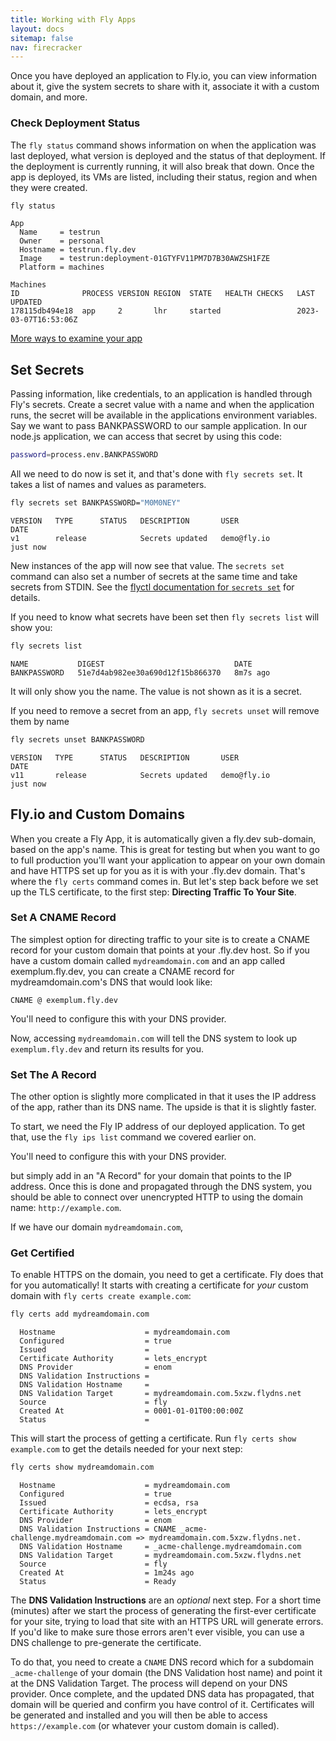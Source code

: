 ```yaml
---
title: Working with Fly Apps
layout: docs
sitemap: false
nav: firecracker
---
```


Once you have deployed an application to Fly.io, you can view information about it, give the system secrets to share with it, associate it with a custom domain, and more. 

### Check Deployment Status

The `fly status` command shows information on when the application was last deployed, what version is deployed and the status of that deployment. If
the deployment is currently running, it will also break that down. Once the app is deployed, its VMs are listed, including their status, region and when they were created.

```cmd
fly status
```
```output
App
  Name     = testrun                                        
  Owner    = personal                                   
  Hostname = testrun.fly.dev                                
  Image    = testrun:deployment-01GTYFV11PM7D7B30AWZSH1FZE  
  Platform = machines                                   

Machines
ID              PROCESS VERSION REGION  STATE   HEALTH CHECKS   LAST UPDATED         
178115db494e18  app     2       lhr     started                 2023-03-07T16:53:06Z
```

[More ways to examine your app](/docs/apps/info/)

## Set Secrets

Passing information, like credentials, to an application is handled through Fly's secrets. Create a secret value with a name and when the application runs, the secret will be available in the applications environment variables. Say we want to pass BANKPASSWORD to our sample application. In our node.js application, we can access that secret by using this code:

```bash
password=process.env.BANKPASSWORD
```

All we need to do now is set it, and that's done with `fly secrets set`. It takes a list of names and values as parameters.

```cmd
fly secrets set BANKPASSWORD="M0M0NEY"
```
```output
VERSION   TYPE      STATUS   DESCRIPTION       USER                 DATE
v1        release            Secrets updated   demo@fly.io          just now
```

New instances of the app will now see that value. The `secrets set` command can also set a number of secrets at the same time and take secrets from STDIN. See the [flyctl documentation for `secrets set`](/docs/flyctl/secrets-set/) for details.

If you need to know what secrets have been set then `fly secrets list` will show you:

```cmd
fly secrets list
```
```output
NAME           DIGEST                             DATE
BANKPASSWORD   51e7d4ab982ee30a690d12f15b866370   8m7s ago
```

It will only show you the name. The value is not shown as it is a secret.

If you need to remove a secret from an app, `fly secrets unset` will remove them by name

```cmd
fly secrets unset BANKPASSWORD
```
```output
VERSION   TYPE      STATUS   DESCRIPTION       USER                 DATE
v11       release            Secrets updated   demo@fly.io          just now
```

## Fly.io and Custom Domains

When you create a Fly App, it is automatically given a fly.dev sub-domain, based on the app's name. This is great for testing but when you want to go to full production you'll want your application to appear on your own domain and have HTTPS set up for you as it is with your .fly.dev domain. That's where the `fly certs` command comes in. But let's step back before we set up the TLS certificate, to the first step: **Directing Traffic To Your Site**.

### Set A CNAME Record

The simplest option for directing traffic to your site is to create a CNAME record for your custom domain that points at your .fly.dev host. So if you have a custom domain called `mydreamdomain.com` and an app called exemplum.fly.dev, you can create a CNAME record for mydreamdomain.com's DNS that would look like:

```
CNAME @ exemplum.fly.dev
```

You'll need to configure this with your DNS provider. 

Now, accessing `mydreamdomain.com` will tell the DNS system to look up `exemplum.fly.dev` and return its results for you. 

### Set The A Record

The other option is slightly more complicated in that it uses the IP address of the app, rather than its DNS name. The upside is that it is slightly faster. 

To start, we need the Fly IP address of our deployed application. To get that, use the `fly ips list` command we covered earlier on.

You'll need to configure this with your DNS provider.

 but simply add in an "A Record" for your domain that points to the IP address. Once this is done and propagated through the DNS system, you should be able to connect over unencrypted HTTP to using the domain name: `http://example.com`.

If we have our domain `mydreamdomain.com`,

### Get Certified

To enable HTTPS on the domain, you need to get a certificate. Fly does that for you automatically! 
It starts with creating a certificate for *your* custom domain with `fly certs create example.com`:

```cmd
fly certs add mydreamdomain.com
```
```output
  Hostname                    = mydreamdomain.com
  Configured                  = true
  Issued                      =
  Certificate Authority       = lets_encrypt
  DNS Provider                = enom
  DNS Validation Instructions =
  DNS Validation Hostname     =
  DNS Validation Target       = mydreamdomain.com.5xzw.flydns.net
  Source                      = fly
  Created At                  = 0001-01-01T00:00:00Z
  Status                      =
```

This will start the process of getting a certificate. Run `fly certs show example.com` to get the details needed for your next step:

```cmd
fly certs show mydreamdomain.com
```
```output
  Hostname                    = mydreamdomain.com
  Configured                  = true
  Issued                      = ecdsa, rsa
  Certificate Authority       = lets_encrypt
  DNS Provider                = enom
  DNS Validation Instructions = CNAME _acme-challenge.mydreamdomain.com => mydreamdomain.com.5xzw.flydns.net.
  DNS Validation Hostname     = _acme-challenge.mydreamdomain.com
  DNS Validation Target       = mydreamdomain.com.5xzw.flydns.net
  Source                      = fly
  Created At                  = 1m24s ago
  Status                      = Ready
```

The **DNS Validation Instructions** are an *optional* next step. For a short time (minutes) after we start the process of generating
the first-ever certificate for your site, trying to load that site with an HTTPS URL will generate errors. If you'd like to make sure
those errors aren't ever visible, you can use a DNS challenge to pre-generate the certificate. 

To do that, you need to create a `CNAME` DNS record which for a subdomain `_acme-challenge` of your domain (the DNS Validation host name)
and point it at the DNS Validation Target. The process will depend on your DNS provider. Once complete, and the updated DNS data has propagated, that domain will be queried and confirm you have
control of it. Certificates will be generated and installed and you will then be able to access `https://example.com` (or whatever your custom domain is called).


